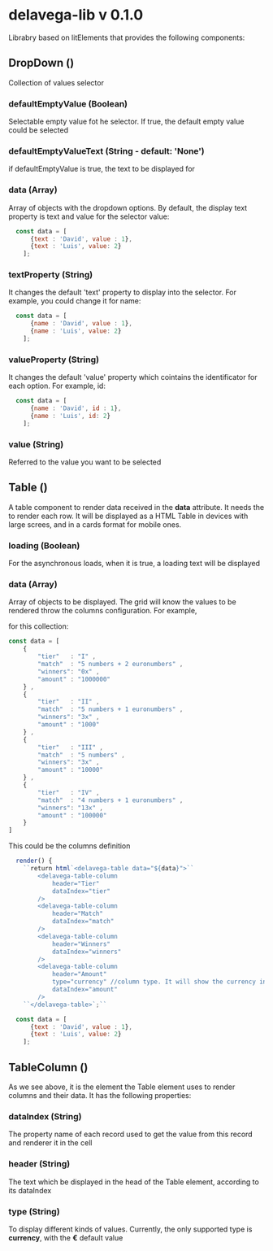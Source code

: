 # delavega-lib v 0.1.0

Librabry based on litElements that provides the following components:

## DropDown (<delavega-dropdown/>)
Collection of values selector

### defaultEmptyValue     (Boolean)
Selectable empty value fot he selector. If true, the default empty value could be selected

### defaultEmptyValueText (String - default: 'None')
if defaultEmptyValue is true, the text to be displayed for 

### data                  (Array)
Array of objects with the dropdown options. By default, the display text property is text and
value for the selector value: 

```javascript
  const data = [
      {text : 'David', value : 1},
      {text : 'Luis', value: 2}
    ];

```

### textProperty          (String)
It changes the default 'text' property to display into the selector.
For example, you could change it for name:

```javascript
  const data = [
      {name : 'David', value : 1},
      {name : 'Luis', value: 2}
    ];

```

### valueProperty         (String)
It changes the default 'value' property which cointains the identificator
for each option. For example, id:

```javascript
  const data = [
      {name : 'David', id : 1},
      {name : 'Luis', id: 2}
    ];

```

### value                 (String)
Referred to the value you want to be selected

## Table (<delavega-table/>)
A table component to render data received in the **data** attribute. It needs the <delavega-table-column> to render
each row. It will be displayed as a HTML Table in devices with large screes, and in a cards format for mobile ones.

### loading                  (Boolean)
For the asynchronous loads, when it is true, a loading text will be displayed 


### data                  (Array)
Array of objects to be displayed. The grid will know the values to be rendered throw the columns configuration. For example,

for this collection:

```javascript
const data = [
    {
        "tier"   : "I" ,
        "match"  : "5 numbers + 2 euronumbers" ,
        "winners": "0x" ,
        "amount" : "1000000"
    } ,
    {
        "tier"   : "II" ,
        "match"  : "5 numbers + 1 euronumbers" ,
        "winners": "3x" ,
        "amount" : "1000"
    } ,
    {
        "tier"   : "III" ,
        "match"  : "5 numbers" ,
        "winners": "3x" ,
        "amount" : "10000"
    } ,
    {
        "tier"   : "IV" ,
        "match"  : "4 numbers + 1 euronumbers" ,
        "winners": "13x" ,
        "amount" : "100000"
    }
]
```

This could be the columns definition

```javascript
  render() {
    ``return html`<delavega-table data="${data}">``
        <delavega-table-column
            header="Tier"
            dataIndex="tier"
        />
        <delavega-table-column
            header="Match"
            dataIndex="match"
        />
        <delavega-table-column
            header="Winners"
            dataIndex="winners"
        />
        <delavega-table-column
            header="Amount"
            type="currency" //column type. It will show the currency in the cell renderer
            dataIndex="amount"
        />
    ``</delavega-table>`;``
```


```javascript
  const data = [
      {text : 'David', value : 1},
      {text : 'Luis', value: 2}
    ];

```

## TableColumn (<delavega-table-column/>)
As we see above, it is the element the Table element uses to render columns and their data. It has the following properties:

### dataIndex          (String)
The property name of each record used to get the value from this record and renderer it in the cell

### header          (String)
The text which be displayed in the head of the Table element, according to its dataIndex

### type          (String)
To display different kinds of values. Currently, the only supported type is **currency**, with the **€** default value